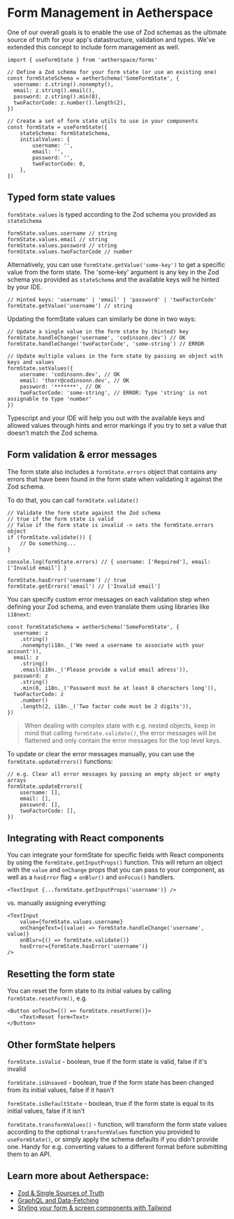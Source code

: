 # Form Management in Aetherspace

One of our overall goals is to enable the use of Zod schemas as the ultimate source of truth for your app's datastructure, validation and types. We've extended this concept to include form management as well.

```tsx
import { useFormState } from 'aetherspace/forms'

// Define a Zod schema for your form state (or use an existing one)
const formStateSchema = aetherSchema('SomeFormState', {
  username: z.string().nonempty(),
  email: z.string().email(),
  password: z.string().min(8),
  twoFactorCode: z.number().length(2),
})

// Create a set of form state utils to use in your components
const formState = useFormState({
    stateSchema: formStateSchema,
    initialValues: {
        username: '',
        email: '',
        password: '',
        twoFactorCode: 0,
    },
})
```

## Typed form state values

`formState.values` is typed according to the Zod schema you provided as `stateSchema`

```tsx
formState.values.username // string
formState.values.email // string
formState.values.password // string
formState.values.twoFactorCode // number
```

Alternatively, you can use `formState.getValue('some-key')` to get a specific value from the form state. The 'some-key' argument is any key in the Zod schema you provided as `stateSchema` and the available keys will he hinted by your IDE.

```tsx
// Hinted keys: 'username' | 'email' | 'password' | 'twoFactorCode'
formState.getValue('username') // string
```

Updating the formState values can similarly be done in two ways:

```tsx
// Update a single value in the form state by (hinted) key
formState.handleChange('username', 'codinsonn.dev') // OK
formState.handleChange('twoFactorCode', 'some-string') // ERROR
```

```tsx
// Update multiple values in the form state by passing an object with keys and values
formState.setValues({
    username: 'codinsonn.dev', // OK
    email: 'thorr@codinsonn.dev', // OK
    password: '*******', // OK
    twoFactorCode: 'some-string', // ERROR: Type 'string' is not assignable to type 'number'
})
```

Typescript and your IDE will help you out with the available keys and allowed values through hints and error markings if you try to set a value that doesn't match the Zod schema.

## Form validation & error messages

The form state also includes a `formState.errors` object that contains any errors that have been found in the form state when validating it against the Zod schema.

To do that, you can call `formState.validate()`

```tsx
// Validate the form state against the Zod schema
// true if the form state is valid
// false if the form state is invalid -> sets the formState.errors object
if (formState.validate()) {
    // Do something...
}
```

```tsx
console.log(formState.errors) // { username: ['Required'], email: ['Invalid email'] }
```

```tsx
formState.hasError('username') // true
formState.getErrors('email') // ['Invalid email']
```

You can specify custom error messages on each validation step when defining your Zod schema, and even translate them using libraries like `i18next`:

```tsx
const formStateSchema = aetherSchema('SomeFormState', {
  username: z
    .string()
    .nonempty(i18n._('We need a username to associate with your account')),
  email: z
    .string()
    .email(i18n._('Please provide a valid email adress')),
  password: z
    .string()
    .min(8, i18n._('Password must be at least 8 characters long')),
  twoFactorCode: z
    .number()
    .length(2, i18n._('Two factor code must be 2 digits')),
})
```

> When dealing with complex state with e.g. nested objects, keep in mind that calling `formState.validate()`, the error messages will be flattened and only contain the error messages for the top level keys.

To update or clear the error messages manually, you can use the `formState.updateErrors()` functions:

```tsx
// e.g. Clear all error messages by passing an empty object or empty arrays
formState.updateErrors({
    username: [],
    email: [],
    password: [],
    twoFactorCode: [],
})
```

## Integrating with React components

You can integrate your formState for specific fields with React components by using the `formState.getInputProps()` function. This will return an object with the `value` and `onChange` props that you can pass to your component, as well as a `hasError` flag + `onBlur()` and `onFocus()` handlers.

```tsx
<TextInput {...formState.getInputProps('username')} />
```

vs. manually assigning everything:

```tsx
<TextInput
    value={formState.values.username}
    onChangeText={(value) => formState.handleChange('username', value)}
    onBlur={() => formState.validate()}
    hasError={formState.hasError('username')}
/>
```

## Resetting the form state

You can reset the form state to its initial values by calling `formState.resetForm()`, e.g.

```tsx
<Button onTouch={() => formState.resetForm()}>
    <Text>Reset form<Text>
</Button>
```

## Other formState helpers

`formState.isValid` - boolean, true if the form state is valid, false if it's invalid

`formState.isUnsaved` - boolean, true if the form state has been changed from its initial values, false if it hasn't

`formState.isDefaultState` - boolean, true if the form state is equal to its initial values, false if it isn't

`formState.transformValues()` - function, will transform the form state values according to the optional `transformValues` function you provided to `useFormState()`, or simply apply the schema defaults if you didn't provide one. Handy for e.g. converting values to a different format before submitting them to an API.

## Learn more about Aetherspace:

- [Zod & Single Sources of Truth](/packages/@aetherspace/schemas/README.md)
- [GraphQL and Data-Fetching](/packages/@aetherspace/navigation/AetherPage/README.md)
- [Styling your form & screen components with Tailwind](/packages/@aetherspace/styles/README.md)
